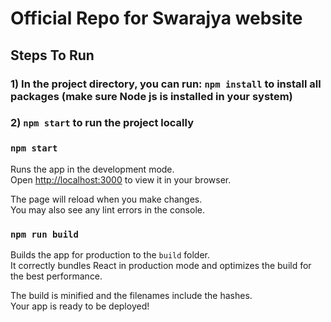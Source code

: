 # Official Repo for Swarajya website

## Steps To Run

### 1) In the project directory, you can run: `npm install` to install all packages (make sure Node js is installed in your system)

### 2) `npm start` to run the project locally

### `npm start`

Runs the app in the development mode.\
Open [http://localhost:3000](http://localhost:3000) to view it in your browser.

The page will reload when you make changes.\
You may also see any lint errors in the console.

### `npm run build`

Builds the app for production to the `build` folder.\
It correctly bundles React in production mode and optimizes the build for the best performance.

The build is minified and the filenames include the hashes.\
Your app is ready to be deployed!
